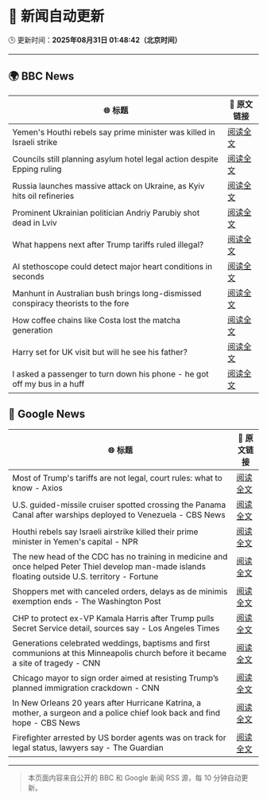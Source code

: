 # 🧠 新闻自动更新

🕒 更新时间：**2025年08月31日 01:48:42（北京时间）**

---

## 🌍 BBC News

| 🌐 标题 | 🔗 原文链接 |
|--------|-------------|
| Yemen's Houthi rebels say prime minister was killed in Israeli strike | [阅读全文](https://www.bbc.com/news/articles/c620ykrxedwo?at_medium=RSS&at_campaign=rss) |
| Councils still planning asylum hotel legal action despite Epping ruling | [阅读全文](https://www.bbc.com/news/articles/cj9wkrykx94o?at_medium=RSS&at_campaign=rss) |
| Russia launches massive attack on Ukraine, as Kyiv hits oil refineries | [阅读全文](https://www.bbc.com/news/articles/c4g614x9kqko?at_medium=RSS&at_campaign=rss) |
| Prominent Ukrainian politician Andriy Parubiy shot dead in Lviv | [阅读全文](https://www.bbc.com/news/articles/cjw6ep37469o?at_medium=RSS&at_campaign=rss) |
| What happens next after Trump tariffs ruled illegal? | [阅读全文](https://www.bbc.com/news/articles/cy983g8jr5do?at_medium=RSS&at_campaign=rss) |
| AI stethoscope could detect major heart conditions in seconds | [阅读全文](https://www.bbc.com/news/articles/c2l748k0y77o?at_medium=RSS&at_campaign=rss) |
| Manhunt in Australian bush brings long-dismissed conspiracy theorists to the fore | [阅读全文](https://www.bbc.com/news/articles/ckgyk7ry8rdo?at_medium=RSS&at_campaign=rss) |
| How coffee chains like Costa lost the matcha generation | [阅读全文](https://www.bbc.com/news/articles/c3dpjvy5em1o?at_medium=RSS&at_campaign=rss) |
| Harry set for UK visit but will he see his father? | [阅读全文](https://www.bbc.com/news/articles/cwy0dgpyq35o?at_medium=RSS&at_campaign=rss) |
| I asked a passenger to turn down his phone - he got off my bus in a huff | [阅读全文](https://www.bbc.com/news/articles/c2l74nq2pldo?at_medium=RSS&at_campaign=rss) |

## 📰 Google News

| 🌐 标题 | 🔗 原文链接 |
|--------|-------------|
| Most of Trump's tariffs are not legal, court rules: what to know - Axios | [阅读全文](https://news.google.com/rss/articles/CBMia0FVX3lxTFB6eVNBbldSM2ZPLUJieXJWNS1SRW5PbEtoN2pCOExfTnZKQUNvQVNLV1BSWUttLWtnekE2Sm81SnVLSi14dWdLTVZCbU5vMkRqZ3pCQmNFTnhfM1lGQ3FSNXppMnFsUlhURjhF?oc=5) |
| U.S. guided-missile cruiser spotted crossing the Panama Canal after warships deployed to Venezuela - CBS News | [阅读全文](https://news.google.com/rss/articles/CBMinAFBVV95cUxPaUF2QnZ2T3lKOVdsbXZmbEQ3dDZEeVBraGhzbkdIQ3NPc2psLVZ1S1JldzhRd1ZQVDQ2T1FSZXNtY0o4c1gyNGp4cUkxRlFjOTNmRzNZMVZpQjhBSFFjZDhHTEt2dm56a3JhNTVjMkpIWnh6dkZuZGs4RU1YTnl5YmdOOWV6MWp1TkxRaTNtNlVIOE85VkVwYnZrdjfSAaIBQVVfeXFMUGlQckNYOU1qSDFsRUtiNzdxU0MyN1lDamtsZEU3cjlSa2RVZ0tyVFN0VlBmRUxCOWFNR3o2eHdYN21hbFJMY19HaWVBWkNPSkRNN0l2QUZ2Tk16MHY0T1I0RDVPX0ZkeEEybVByUi1TUTVFYjY1QnNyNlN5NWhfWmFVWkhDMzFfbE84Sl9VNVl0Z3JQUzlUUUNZZjdYOGc5TVdR?oc=5) |
| Houthi rebels say Israeli airstrike killed their prime minister in Yemen's capital - NPR | [阅读全文](https://news.google.com/rss/articles/CBMimgFBVV95cUxOZnE5djk0UjRWXzZSLXl3YkU2cGFCeFB5XzN4ZnJqQ2dvc0VlT096RFJpZTVYMk83eDFKdVhyZmV6NkZVbW1EQmxjaXFObklQbTFVQ3czdV9HRk9odkotTGZJemxNTzdoZjFuQ1hsazhQcVB2ajNpaWw3UFR1UVRjU2xieHBoc3NDb3JlMGFOVGVza1hhRTRlN1Nn?oc=5) |
| The new head of the CDC has no training in medicine and once helped Peter Thiel develop man-made islands floating outside U.S. territory - Fortune | [阅读全文](https://news.google.com/rss/articles/CBMilwFBVV95cUxOR2ZtMVN5SWpvTjVvb0x3aFF4WDVLSkRGZV9mbnV6ZjUyU2VoS1N2aGxBWUVvN2dLSElVM2hhaXc1aG1vUFg1TE5seXNsbFE4QjQ3ZXlIRmNoRXViWEtSTmFXMVQ3R3B5YTJ4YTNjRlJteGQzUUp1ZVlXYzBKVk90c2h1N3pfczVFUkZSZEdqTUQ1dkxZSmxB?oc=5) |
| Shoppers met with canceled orders, delays as de minimis exemption ends - The Washington Post | [阅读全文](https://news.google.com/rss/articles/CBMikwFBVV95cUxNRkIyakN5elVld25nMDNPcm5Pd1QweGRzTTYwS0xQc3dGVDk3WHM4czJfN2E4clVKSnlpYXRMc0tkYlhLNnh3LU9NYTc2Rzd1T21UVlYwTEZ2enUxdFBfalNuel9nckVRQUhQV1FVbGpfUHRsWVdPSVBrd0hkUlRJdGk1WWdkTHpkb2E1NEozc0wwdUE?oc=5) |
| CHP to protect ex-VP Kamala Harris after Trump pulls Secret Service detail, sources say - Los Angeles Times | [阅读全文](https://news.google.com/rss/articles/CBMihwFBVV95cUxQSDNDVmxmWWk5dF85WUdoTkJSelBQdUhQLVFub0hBWXVfQlF6U3dDbzkzS2htdmJSMHlLdGIzUWV3dFJ5WXN0dWJZQlFuUzNMaHR1NkxNb1c5MVB2bmEycmN4c3lZRkZqaXpPRjZHUmM5WWI1UjZrLWlRbnJSaVo0SDZ0MG5FVWs?oc=5) |
| Generations celebrated weddings, baptisms and first communions at this Minneapolis church before it became a site of tragedy - CNN | [阅读全文](https://news.google.com/rss/articles/CBMijAFBVV95cUxNMHJlOXdwOG9fWFA2SmVWS2F1NlRWNTFIT3AyNDM0cVZzN3pmd0paOUxETVdwU25zMDlCQVlwT29ZTDIyazRfY3NsMVo2VXVpbUMtRWZCNGZQamhwdVZqUjBwNlJ5WGQ3VUZLWEdReldmQ19hYzBoa20zMW4xc0pWb1ozejVjaWJHTFZ0Uw?oc=5) |
| Chicago mayor to sign order aimed at resisting Trump’s planned immigration crackdown - CNN | [阅读全文](https://news.google.com/rss/articles/CBMivgFBVV95cUxOeUd0Nkp3X2tYNGJZWndadGZoX192NUZPaExQSTF5blprbjZJX3NvOWpyVHA1cnU3R2s4T1NxRTMxUkZ4LWtHNmRUV1FiRTBIRk5vR09XVzRYbVFZaWEwWlVmd1Fvd2Jjc2p5M2NLc1VOTWVEYUFQWVRpX2FzQlNDenltekRtU29RNngwZnZhWWdXNVN6QVEtRzBxY3Y0enZCWVdIbnczbzNiY3FOWFJnZkZhQ1YxTUhKLUVhbWZ3?oc=5) |
| In New Orleans 20 years after Hurricane Katrina, a mother, a surgeon and a police chief look back and find hope - CBS News | [阅读全文](https://news.google.com/rss/articles/CBMikgFBVV95cUxQV3Z0azU3M3V5b2MxYVQtQmhlUkhwTE4zc2FET0YwSWc2VTkyZVd6NlNHZlcwLXZkVTdDSlRuZFFFLXFaeUVxMWE0Z2hvTFJPb1BuVFc2c3Qxb0kyTUpYME1GVWZXZ2J1aHQtVHJEUmpZeXBZblRWOHFNVGpLeUFZUk0xR2N5OU9YS2lCaUtzTjVQd9IBlwFBVV95cUxPOHJWNk9LMDMteUZvUTJ6Q0VkTFhMMnExNFlZQUVtQWlGWWVERFlfNGJ2RkptUUVQSWVkSXc1UlQxcWV6VkFIQkVyMDl2WWU5M3d5UU5jMzVvTDBkS0ZsLW9rQ0t2bDB6NmdoM2RvMFNEVl9CN0xlUkJHWXo5NV8ydzVDOHNtRnlOX2M1N3owVUpOZkt6X0dr?oc=5) |
| Firefighter arrested by US border agents was on track for legal status, lawyers say - The Guardian | [阅读全文](https://news.google.com/rss/articles/CBMijAFBVV95cUxNenV3YkQ5a0xBS1lULUFVTXJkcDE5dzR3SF83Yml3REFnSTdvR3JISjNFYm14N0R4VlJkbklyM2ZEX1J2X2pjSEh3Nkk1S2I5RjBtVUFYSjVBb2xWcXFmbU9hS2pIUml5R2ZNTnhNeTdKcGkxZkRxMTRpbEJBQUF0U2VWaUY3TldBaFNILQ?oc=5) |

---
> 本页面内容来自公开的 BBC 和 Google 新闻 RSS 源，每 10 分钟自动更新。